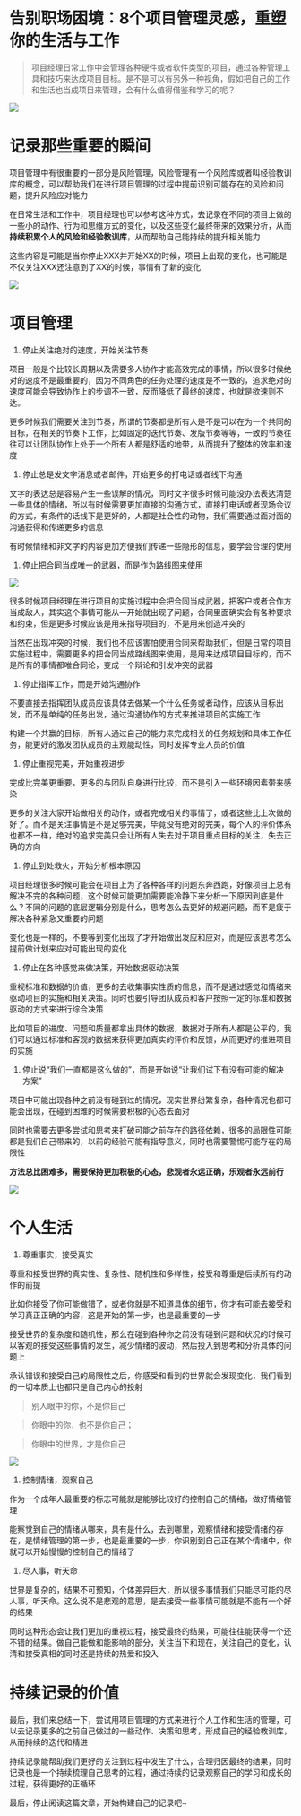 # 告别职场困境：8个项目管理灵感，重塑你的生活与工作

> 项目经理日常工作中会管理各种硬件或者软件类型的项目，通过各种管理工具和技巧来达成项目目标。是不是可以有另外一种视角，假如把自己的工作和生活也当成项目来管理，会有什么值得借鉴和学习的呢？
> 

![](https://my-image.askcheng.xyz/cheng-img/2024/08/21177175a7b79cb1d584f38ad26887bc.png)

# 记录那些重要的瞬间

项目管理中有很重要的一部分是风险管理，风险管理有一个风险库或者叫经验教训库的概念，可以帮助我们在进行项目管理的过程中提前识别可能存在的风险和问题，提升风险应对能力

在日常生活和工作中，项目经理也可以参考这种方式，去记录在不同的项目上做的一些小的动作、行为和思维方式的变化，以及这些变化最终带来的效果分析，从而**持续积累个人的风险和经验教训库**，从而帮助自己能持续的提升相关能力

这些内容是可能是当你停止XXX并开始XX的时候，项目上出现的变化，也可能是不仅关注XXX还注意到了XX的时候，事情有了新的变化

![](https://my-image.askcheng.xyz/cheng-img/2024/08/0935bce3af2ad1d5e43e5da33e531c32.png)

# 项目管理

1. 停止关注绝对的速度，开始关注节奏

项目一般是个比较长周期以及需要多人协作才能高效完成的事情，所以很多时候绝对的速度不是最重要的，因为不同角色的任务处理的速度是不一致的，追求绝对的速度可能会导致协作上的步调不一致，反而降低了最终的速度，也就是欲速则不达。

更多时候我们需要关注到节奏，所谓的节奏都是所有人是不是可以在为一个共同的目标，在相关的节奏下工作，比如固定的迭代节奏、发版节奏等等，一致的节奏往往可以让团队协作上处于一个所有人都是舒适的地带，从而提升了整体的效率和速度

1. 停止总是发文字消息或者邮件，开始更多的打电话或者线下沟通

文字的表达总是容易产生一些误解的情况，同时文字很多时候可能没办法表达清楚一些具体的情绪，所以有时候需要更加直接的沟通方式，直接打电话或者现场会议的方式，有条件的话线下是更好的，人都是社会性的动物，我们需要通过面对面的沟通获得和传递更多的信息

有时候情绪和非文字的内容更加方便我们传递一些隐形的信息，要学会合理的使用

1. 停止把合同当成唯一的武器，而是作为路线图来使用

![](https://my-image.askcheng.xyz/cheng-img/2024/08/c2059557045925d73f3425eb0b37e255.png)

很多时候项目经理在进行项目的实施过程中会把合同当成武器，把客户或者合作方当成敌人，其实这个事情可能从一开始就出现了问题，合同里面确实会有各种要求和约束，但是更多时候应该是用来指导项目的，不是用来创造冲突的

当然在出现冲突的时候，我们也不应该害怕使用合同来帮助我们，但是日常的项目实施过程中，需要更多的把合同当成路线图来使用，是用来达成项目目标的，而不是所有的事情都唯合同论，变成一个辩论和引发冲突的武器

1. 停止指挥工作，而是开始沟通协作

不要直接去指挥团队成员应该具体去做某一个什么任务或者动作，应该从目标出发，而不是单纯的任务出发，通过沟通协作的方式来推进项目的实施工作

构建一个共赢的目标，所有人通过自己的能力来完成相关的任务规划和具体工作任务，能更好的激发团队成员的主观能动性，同时发挥专业人员的价值

1. 停止重视完美，开始重视进步

完成比完美更重要，更多的与团队自身进行比较，而不是引入一些环境因素带来感染

更多的关注大家开始做相关的动作，或者完成相关的事情了，或者这些比上次做的好了。而不是关注事情是不是足够完美，毕竟没有绝对的完美，每个人的评价体系也都不一样，绝对的追求完美只会让所有人失去对于项目重点目标的关注，失去正确的方向

1. 停止到处救火，开始分析根本原因

项目经理很多时候可能会在项目上为了各种各样的问题东奔西跑，好像项目上总有解决不完的各种问题，这个时候可能更加需要能冷静下来分析一下原因到底是什么？不同的问题的底层逻辑分别是什么，思考怎么去更好的规避问题，而不是疲于解决各种紧急又重要的问题

变化也是一样的，不要等到变化出现了才开始做出发应和应对，而是应该思考怎么提前做计划来应对可能出现的变化

1. 停止在各种感觉来做决策，开始数据驱动决策

重视标准和数据的价值，更多的去收集事实性质的信息，而不是通过感觉和情绪来驱动项目的实施和相关决策。同时也要引导团队成员和客户按照一定的标准和数据驱动的方式来进行综合决策

比如项目的进度、问题和质量都拿出具体的数据，数据对于所有人都是公平的，我们可以通过标准和客观的数据来获得更加真实的评价和反馈，从而更好的推进项目的实施

1. 停止说“我们一直都是这么做的”，而是开始说“让我们试下有没有可能的解决方案”

项目中可能出现各种之前没有碰到过的情况，现实世界纷繁复杂，各种情况也都可能会出现，在碰到困难的时候需要积极的心态去面对

同时也需要去更多尝试和思考来打破可能之前存在的路径依赖，很多的局限性可能都是我们自己带来的，以前的经验可能有指导意义，同时也需要警惕可能存在的局限性

**方法总比困难多，需要保持更加积极的心态，悲观者永远正确，乐观者永远前行** 

![](https://my-image.askcheng.xyz/cheng-img/2024/08/29f4f6fee14cff5296f0c8632ba87a22.png)

# 个人生活

1. 尊重事实，接受真实

尊重和接受世界的真实性、复杂性、随机性和多样性，接受和尊重是后续所有的动作的前提

比如你接受了你可能做错了，或者你就是不知道具体的细节，你才有可能去接受和学习真正正确的内容，这是开始的第一步，也是最重要的一步

接受世界的复杂度和随机性，那么在碰到各种你之前没有碰到问题和状况的时候可以客观的接受这些事情的发生，减少情绪的波动，然后投入到思考和分析具体的问题上

承认错误和接受自己的局限性之后，你感受和看到的世界就会发现变化，我们看到的一切本质上也都只是自己内心的投射

> 别人眼中的你，不是你自己
> 

> 你眼中的你，也不是你自己；
> 

> 你眼中的世界，才是你自己
> 

![](https://my-image.askcheng.xyz/cheng-img/2024/08/0139c9170676b711dae9d04a0f667897.png)

1. 控制情绪，观察自己

作为一个成年人最重要的标志可能就是能够比较好的控制自己的情绪，做好情绪管理

能察觉到自己的情绪从哪来，具有是什么，去到哪里，观察情绪和接受情绪的存在，是情绪管理的第一步，也是最重要的一步，你识别到自己正在某个情绪中，你就可以开始慢慢的控制自己的情绪了

1. 尽人事，听天命

世界是复杂的，结果不可预知，个体差异巨大，所以很多事情我们只能尽可能的尽人事，听天命。这么说不是悲观的意思，是去接受一些事情可能就是不能有一个好的结果

同时这种形态会让我们更加的重视过程，接受最终的结果，可能往往能获得一个还不错的结果。做自己能做和能影响的部分，关注当下和现在，关注自己的变化，认清和接受真相的同时还是持续的热爱和投入

# 持续记录的价值

最后，我们来总结一下，尝试用项目管理的方式来进行个人工作和生活的管理，可以去记录更多的之前自己做过的一些动作、决策和思考，形成自己的经验教训库，从而持续的迭代和精进

持续记录能帮助我们更好的关注到过程中发生了什么，合理归因最终的结果，同时记录也是一个持续梳理自己思考的过程，通过持续的记录观察自己的学习和成长的过程，获得更好的正循环

最后，停止阅读这篇文章，开始构建自己的记录吧~